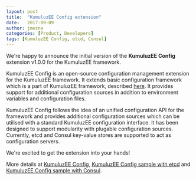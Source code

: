 ```yaml
---
layout: post
title:  "KumuluzEE Config extension"
date:   2017-09-09
author: jmezna
categories: [Product, Developers]
tags: [KumuluzEE Config, etcd, Consul]
---
```


We're happy to announce the initial version of the **KumuluzEE Config**
extension v1.0.0 for the KumuluzEE framework.

<!--more-->

KumuluzEE Config is an open-source configuration management extension for the KumuluzEE framework. It extends basic
configuration framework which is a part of KumuluzEE framework, described
[here](https://github.com/kumuluz/kumuluzee/wiki/Configuration). It provides support for additional configuration
sources in addition to environment variables and configuration files.

KumuluzEE Config follows the idea of an unified configuration API for the framework and provides additional
configuration sources which can be utilised with a standard KumuluzEE configuration interface. It has been
designed to support modularity with plugable configuration sources. Currently, etcd and
Consul key-value stores are supported to act as configuration servers.

We're excited to get the extension into your hands!

More details at [KumuluzEE Config](https://github.com/kumuluz/kumuluzee-config/blob/master/README.md),
[KumuluzEE Config sample with etcd](https://github.com/kumuluz/kumuluzee-samples/tree/master/kumuluzee-config-etcd) and
[KumuluzEE Config sample with Consul](https://github.com/kumuluz/kumuluzee-samples/tree/master/kumuluzee-config-consul).
